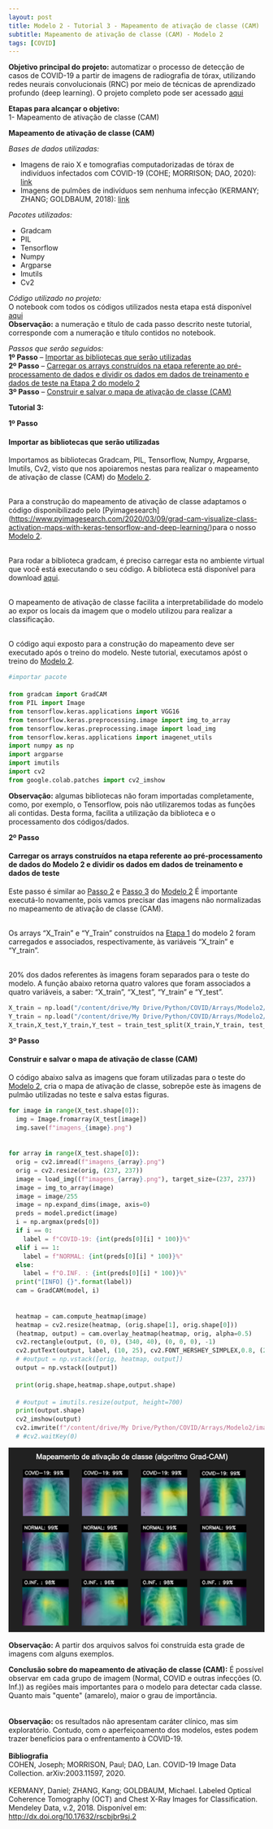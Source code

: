 ```yaml
---
layout: post
title: Modelo 2 - Tutorial 3 - Mapeamento de ativação de classe (CAM)
subtitle: Mapeamento de ativação de classe (CAM) - Modelo 2
tags: [COVID]
---
```


**Objetivo principal do projeto:** automatizar o processo de detecção de casos de COVID-19 a partir de imagens de radiografia de tórax, utilizando redes neurais convolucionais (RNC) por meio de técnicas de aprendizado profundo (deep learning). O projeto completo pode ser acessado [aqui](https://github.com/deepdados/ProjetoCOVID/blob/master/projetoCovid_Cesar_Lucas-Versao2.pdf)

**Etapas para alcançar o objetivo:**<br />
1- Mapeamento de ativação de classe (CAM)

**Mapeamento de ativação de classe (CAM)**

*Bases de dados utilizadas:*<br />
- Imagens de raio X e tomografias computadorizadas de tórax de indivíduos infectados com COVID-19 (COHE; MORRISON; DAO, 2020): [link](https://github.com/ieee8023/covid-chestxray-dataset)<br />
- Imagens de pulmões de indivíduos sem nenhuma infecção (KERMANY; ZHANG; GOLDBAUM, 2018): [link](https://data.mendeley.com/datasets/rscbjbr9sj/2)<br />

*Pacotes utilizados:*<br />
- Gradcam<br />
- PIL<br />
- Tensorflow<br />
- Numpy<br />
- Argparse<br />
- Imutils<br />
- Cv2<br />

*Código utilizado no projeto:*<br />
O notebook com todos os códigos utilizados nesta etapa está disponível [aqui](https://)<br />
**Observação:** a numeração e título de cada passo descrito neste tutorial, corresponde com a numeração e título contidos no notebook.

*Passos que serão seguidos:*<br />
**1º Passo** – [Importar as bibliotecas que serão utilizadas](#importar-as-bibliotecas-que-serão-utilizadas)<br />
**2º Passo** – [Carregar os arrays construídos na etapa referente ao pré-processamento de dados e dividir os dados em dados de treinamento e dados de teste na Etapa 2 do modelo 2](#carregar-os-arrays-construídos-na-etapa-referente-ao-pré-processamento-de-dados-e-normalizar-os-dados-do-input)<br />
**3º Passo** – [Construir e salvar o mapa de ativação de classe (CAM)](#dividir-os-dados-em-dados-de-treinamento-e-dados-de-teste)<br />

**Tutorial 3:**

**1º Passo** 
#### Importar as bibliotecas que serão utilizadas

Importamos as bibliotecas Gradcam, PIL, Tensorflow, Numpy, Argparse, Imutils, Cv2, visto que nos apoiaremos nestas para realizar o mapeamento de ativação de classe (CAM) do [Modelo 2](https://). <br />
<br />

Para a construção do mapeamento de ativação de classe adaptamos o código disponibilizado pelo [Pyimagesearch] (https://www.pyimagesearch.com/2020/03/09/grad-cam-visualize-class-activation-maps-with-keras-tensorflow-and-deep-learning/)para o nosso [Modelo 2](https://).<br />
<br />

Para rodar a biblioteca gradcam, é preciso carregar esta no ambiente virtual que você está executando o seu código. A biblioteca está disponível para download [aqui](https://www.pyimagesearch.com/2020/03/09/grad-cam-visualize-class-activation-maps-with-keras-tensorflow-and-deep-learning/).<br />
<br />

O mapeamento de ativação de classe facilita a interpretabilidade do modelo ao expor os locais da imagem que o modelo utilizou para realizar a classificação.<br />
<br />

O código aqui exposto para a construção do mapeamento deve ser executado após o treino do modelo. Neste tutorial, executamos apóst o treino do [Modelo 2](https://).




``` python
#importar pacote

from gradcam import GradCAM
from PIL import Image
from tensorflow.keras.applications import VGG16
from tensorflow.keras.preprocessing.image import img_to_array
from tensorflow.keras.preprocessing.image import load_img
from tensorflow.keras.applications import imagenet_utils
import numpy as np
import argparse
import imutils
import cv2
from google.colab.patches import cv2_imshow
```

**Observação:** algumas bibliotecas não foram importadas completamente, como, por exemplo, o Tensorflow, pois não utilizaremos todas as funções ali contidas. Desta forma, facilita a utilização da biblioteca e o processamento dos códigos/dados.<br />

**2º Passo**
#### Carregar os arrays construídos na etapa referente ao pré-processamento de dados do Modelo 2 e dividir os dados em dados de treinamento e dados de teste

Este passo é similar ao [Passo 2](https://) e [Passo 3](https://) do [Modelo 2](https://) É importante executá-lo novamente, pois vamos precisar das imagens não normalizadas no mapeamento de ativação de classe (CAM).<br />
<br />

Os arrays “X_Train” e “Y_Train” construídos na [Etapa 1](https://deepdados.github.io/2020-04-14-Modelo-1-COVID19-Pr%C3%A9-Processamento-dos-Dados/) do modelo 2 foram carregados e associados, respectivamente, às variáveis “X_train” e “Y_train”.<br />
<br />

20% dos dados referentes às imagens foram separados para o teste do modelo. A função abaixo retorna quatro valores que foram associados a quatro variáveis, a saber: “X_train”, “X_test”, “Y_train” e “Y_test”.

``` python
X_train = np.load("/content/drive/My Drive/Python/COVID/Arrays/Modelo2/X_Train.npy")
Y_train = np.load("/content/drive/My Drive/Python/COVID/Arrays/Modelo2/Y_Train.npy")
X_train,X_test,Y_train,Y_test = train_test_split(X_train,Y_train, test_size = 0.2, random_state = 40)
```

**3º Passo**
#### Construir e salvar o mapa de ativação de classe (CAM)

O código abaixo salva as imagens que foram utilizadas para o teste do [Modelo 2](https://), cria o mapa de ativação de classe, sobrepõe este às imagens de pulmão utilizadas no teste e salva estas figuras.


``` python
for image in range(X_test.shape[0]):
  img = Image.fromarray(X_test[image])
  img.save(f"imagens_{image}.png")


for array in range(X_test.shape[0]):
  orig = cv2.imread(f"imagens_{array}.png")
  orig = cv2.resize(orig, (237, 237))
  image = load_img((f"imagens_{array}.png"), target_size=(237, 237))
  image = img_to_array(image)
  image = image/255
  image = np.expand_dims(image, axis=0)
  preds = model.predict(image)
  i = np.argmax(preds[0])
  if i == 0:
    label = f"COVID-19: {int(preds[0][i] * 100)}%"
  elif i == 1:
    label = f"NORMAL: {int(preds[0][i] * 100)}%"
  else:
    label = f"O.INF. : {int(preds[0][i] * 100)}%"
  print("[INFO] {}".format(label))
  cam = GradCAM(model, i)


  heatmap = cam.compute_heatmap(image)
  heatmap = cv2.resize(heatmap, (orig.shape[1], orig.shape[0]))
  (heatmap, output) = cam.overlay_heatmap(heatmap, orig, alpha=0.5)
  cv2.rectangle(output, (0, 0), (340, 40), (0, 0, 0), -1)
  cv2.putText(output, label, (10, 25), cv2.FONT_HERSHEY_SIMPLEX,0.8, (255, 255, 255), 2)
  # #output = np.vstack([orig, heatmap, output])
  output = np.vstack([output])

  print(orig.shape,heatmap.shape,output.shape)

  # #output = imutils.resize(output, height=700)
  print(output.shape)
  cv2_imshow(output)
  cv2.imwrite(f"/content/drive/My Drive/Python/COVID/Arrays/Modelo2/image_{array}.png",output)
  # #cv2.waitKey(0)
```

![](/img/cam.png)

**Observação:** A partir dos arquivos salvos foi construída esta grade de imagens com alguns exemplos.<br />

**Conclusão sobre do mapeamento de ativação de classe (CAM):** É possível observar em cada grupo de imagem (Normal, COVID e outras infecções (O. Inf.)) as regiões mais importantes para o modelo para detectar cada classe. Quanto mais "quente" (amarelo), maior o grau de importância.<br />
<br />
<br />
**Observação:** os resultados não apresentam caráter clínico, mas sim exploratório. Contudo, com o aperfeiçoamento dos modelos, estes podem trazer benefícios para o enfrentamento à COVID-19.
<br />
<br />
**Bibliografia** <br />
COHEN, Joseph; MORRISON, Paul; DAO, Lan. COVID-19 Image Data Collection. arXiv:2003.11597, 2020.<br />
<br />
KERMANY, Daniel; ZHANG, Kang; GOLDBAUM, Michael. Labeled Optical Coherence Tomography (OCT) and Chest X-Ray Images for Classification. Mendeley Data, v.2, 2018. Disponível em: http://dx.doi.org/10.17632/rscbjbr9sj.2
